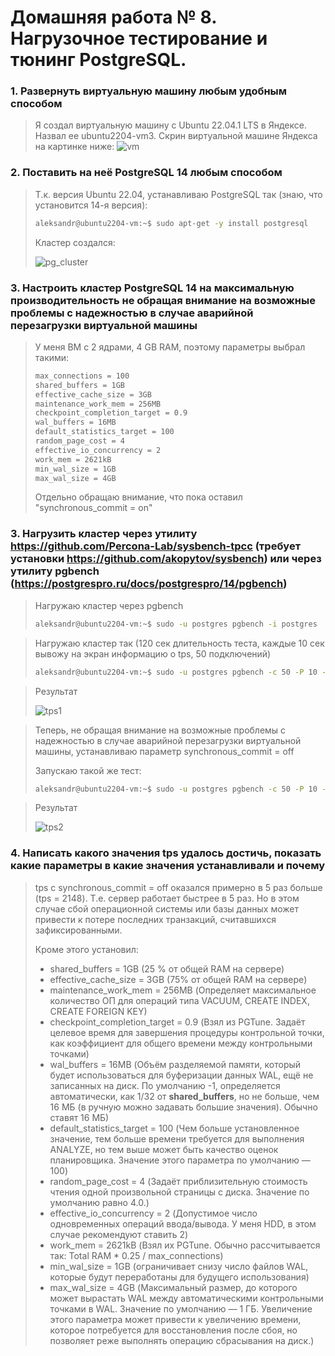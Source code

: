 # Домашняя работа № 8. Нагрузочное тестирование и тюнинг PostgreSQL.

### 1. Развернуть виртуальную машину любым удобным способом
> Я создал виртуальную машину с Ubuntu 22.04.1 LTS в Яндексе. Назвал ее ubuntu2204-vm3. Скрин виртуальной машине Яндекса на картинке ниже:
> <image src="images/vm.png" alt="vm">

### 2. Поставить на неё PostgreSQL 14 любым способом
> Т.к. версия Ubuntu 22.04, устанавливаю PostgreSQL так (знаю, что установится 14-я версия):
> ```sh
> aleksandr@ubuntu2204-vm:~$ sudo apt-get -y install postgresql
> ```
> Кластер создался:
> 
> <image src="images/pg_cluster.png" alt="pg_cluster">

### 3. Настроить кластер PostgreSQL 14 на максимальную производительность не обращая внимание на возможные проблемы с надежностью в случае аварийной перезагрузки виртуальной машины
> У меня ВМ с 2 ядрами, 4 GB RAM, поэтому параметры выбрал такими:
> ```sh
> max_connections = 100
> shared_buffers = 1GB
> effective_cache_size = 3GB
> maintenance_work_mem = 256MB
> checkpoint_completion_target = 0.9
> wal_buffers = 16MB
> default_statistics_target = 100
> random_page_cost = 4
> effective_io_concurrency = 2
> work_mem = 2621kB
> min_wal_size = 1GB
> max_wal_size = 4GB
> ```
> Отдельно обращаю внимание, что пока оставил "synchronous_commit = on"

### 3. Нагрузить кластер через утилиту https://github.com/Percona-Lab/sysbench-tpcc (требует установки https://github.com/akopytov/sysbench) или через утилиту pgbench (https://postgrespro.ru/docs/postgrespro/14/pgbench)
> Нагружаю кластер через pgbench
> ```sh
> aleksandr@ubuntu2204-vm:~$ sudo -u postgres pgbench -i postgres
> ```

> Нагружаю кластер так (120 сек длительность теста, каждые 10 сек вывожу на экран информацию о tps, 50 подключений)
> ```sh
> aleksandr@ubuntu2204-vm:~$ sudo -u postgres pgbench -c 50 -P 10 -T 120 -U postgres postgres
> ```

> Результат
> 
> <image src="images/tps1.png" alt="tps1">

> Теперь, не обращая внимание на возможные проблемы с надежностью в случае аварийной перезагрузки виртуальной машины, устанавливаю параметр synchronous_commit = off
>
> Запускаю такой же тест:  
> ```sh
> aleksandr@ubuntu2204-vm:~$ sudo -u postgres pgbench -c 50 -P 10 -T 120 -U postgres postgres
> ```

> Результат
>
> <image src="images/tps2.png" alt="tps2">

### 4. Написать какого значения tps удалось достичь, показать какие параметры в какие значения устанавливали и почему
> tps с synchronous_commit = off оказался примерно в 5 раз больше (tps = 2148). Т.е. сервер работает быстрее в 5 раз. Но в этом случае сбой операционной системы или базы данных может привести к потере последних транзакций, считавшихся зафиксированными.
>
> Кроме этого установил:
> * shared_buffers = 1GB (25 % от общей RAM на сервере)
> * effective_cache_size = 3GB (75% от общей RAM на сервере)
> * maintenance_work_mem = 256MB (Определяет максимальное количество ОП для операций типа VACUUM, CREATE INDEX, CREATE FOREIGN KEY)
> * checkpoint_completion_target = 0.9 (Взял из PGTune. Задаёт целевое время для завершения процедуры контрольной точки, как коэффициент для общего времени между контрольными точками)
> * wal_buffers = 16MB (Объём разделяемой памяти, который будет использоваться для буферизации данных WAL, ещё не записанных на диск. По умолчанию -1, определяется автоматически, как 1/32 от **shared_buffers**, но не больше, чем 16 МБ (в ручную можно задавать большие значения). Обычно ставят 16 МБ)
> * default_statistics_target = 100 (Чем больше установленное значение, тем больше времени требуется для выполнения ANALYZE, но тем выше может быть качество оценок планировщика. Значение этого параметра по умолчанию — 100)
> * random_page_cost = 4 (Задаёт приблизительную стоимость чтения одной произвольной страницы с диска. Значение по умолчанию равно 4.0.)
> * effective_io_concurrency = 2 (Допустимое число одновременных операций ввода/вывода. У меня HDD, в этом случае рекомендуют ставить 2)
> * work_mem = 2621kB (Взял их PGTune. Обычно рассчитывается так: Total RAM * 0.25 / max_connections)
> * min_wal_size = 1GB (ограничивает снизу число файлов WAL, которые будут переработаны для будущего использования)
> * max_wal_size = 4GB (Максимальный размер, до которого может вырастать WAL между автоматическими контрольными точками в WAL. Значение по умолчанию — 1 ГБ. Увеличение этого параметра может привести к увеличению времени, которое потребуется для восстановления после сбоя, но позволяет реже выполнять операцию сбрасывания на диск.)